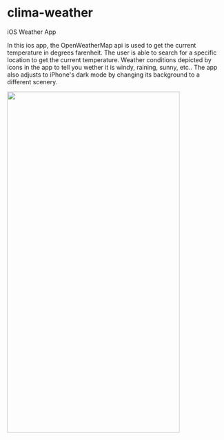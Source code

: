 # clima-weather
iOS Weather App

In this ios app, the OpenWeatherMap api is used to get the current temperature in degrees farenheit. The user is able to search for a specific location to get the current temperature. Weather conditions depicted by icons in the app to tell you wether it is windy, raining, sunny, etc.. The app also adjusts to iPhone's dark mode by changing its background to a different scenery.

<img src="Clima/image0.gif" width="400" height="790">

